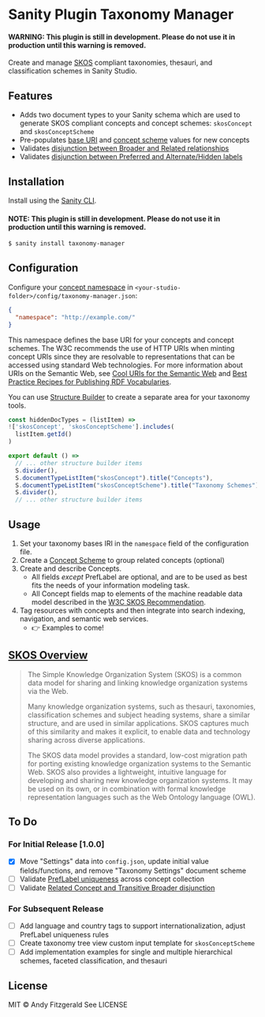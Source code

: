 # Sanity Plugin Taxonomy Manager

#### WARNING: This plugin is still in development. Please do not use it in production until this warning is removed.

Create and manage [SKOS](https://www.w3.org/TR/skos-primer/) compliant taxonomies, thesauri, and classification schemes in Sanity Studio.

<!-- Need to update image/gif:
![sanity-taxonomy-manager-poc-demo](https://user-images.githubusercontent.com/3710835/158623598-04a473b4-a720-4c37-adca-6d39cd0c688c.gif) -->

## Features

- Adds two document types to your Sanity schema which are used to generate SKOS compliant concepts and concept schemes: `skosConcept` and `skosConceptScheme`
- Pre-populates [base URI](https://www.w3.org/TR/skos-primer/#secconcept) and [concept scheme](https://www.w3.org/TR/skos-primer/#secscheme) values for new concepts
- Validates [disjunction between Broader and Related relationships](https://www.w3.org/TR/skos-reference/#L2422)
- Validates [disjunction between Preferred and Alternate/Hidden labels](https://www.w3.org/TR/skos-reference/#L1567)

## Installation

Install using the [Sanity CLI](https://www.sanity.io/docs/cli).

#### NOTE: This plugin is still in development. Please do not use it in production until this warning is removed.

```bash
$ sanity install taxonomy-manager
```
## Configuration

Configure your [concept namespace](https://www.w3.org/TR/skos-primer/#secconcept) in `<your-studio-folder>/config/taxonomy-manager.json`:

```json
{
  "namespace": "http://example.com/"
}
```

This namespace defines the base URI for your concepts and concept schemes. The W3C recommends the use of HTTP URIs when minting concept URIs since they are resolvable to representations that can be accessed using standard Web technologies. For more information about URIs on the Semantic Web, see [Cool URIs for the Semantic Web](https://www.w3.org/TR/2008/NOTE-cooluris-20081203/) and [Best Practice Recipes for Publishing RDF Vocabularies](https://www.w3.org/TR/2008/NOTE-swbp-vocab-pub-20080828/).

You can use [Structure Builder](https://www.sanity.io/docs/structure-builder-reference) to create a separate area for your taxonomy tools.

```js
const hiddenDocTypes = (listItem) =>
!['skosConcept', 'skosConceptScheme'].includes(
  listItem.getId()
)

export default () =>
  // ... other structure builder items
  S.divider(),
  S.documentTypeListItem("skosConcept").title("Concepts"),
  S.documentTypeListItem("skosConceptScheme").title("Taxonomy Schemes"),
  S.divider(),
  // ... other structure builder items
``` 

## Usage

1. Set your taxonomy bases IRI in the `namespace` field of the configuration file. 
2. Create a [Concept Scheme](https://www.w3.org/TR/skos-reference/#schemes) to group related concepts (optional)
3. Create and describe Concepts.
    - All fields _except_ PrefLabel are optional, and are to be used as best fits the needs of your information modeling task.
    - All Concept fields map to elements of the machine readable data model described in the [W3C SKOS Recommendation](https://www.w3.org/TR/skos-reference/).
4. Tag resources with concepts and then integrate into search indexing, navigation, and semantic web services.
    - 👉 Examples to come!

## [SKOS Overview](https://www.w3.org/TR/skos-reference/)

> The Simple Knowledge Organization System (SKOS) is a common data model for sharing and linking knowledge organization systems via the Web.
>
> Many knowledge organization systems, such as thesauri, taxonomies, classification schemes and subject heading systems, share a similar structure, and are used in similar applications. SKOS captures much of this similarity and makes it explicit, to enable data and technology sharing across diverse applications.
>
> The SKOS data model provides a standard, low-cost migration path for porting existing knowledge organization systems to the Semantic Web. SKOS also provides a lightweight, intuitive language for developing and sharing new knowledge organization systems. It may be used on its own, or in combination with formal knowledge representation languages such as the Web Ontology language (OWL).

## To Do

### For Initial Release [1.0.0]

- [x] Move "Settings" data into `config.json`, update initial value fields/functions, and remove "Taxonomy Settings" document scheme
- [ ] Validate [PrefLabel uniqueness](https://www.w3.org/TR/skos-primer/#secpref) across concept collection
- [ ] Validate [Related Concept and Transitive Broader disjunction](https://www.w3.org/TR/skos-reference/#L2422)

### For Subsequent Release

- [ ] Add language and country tags to support internationalization, adjust PrefLabel uniqueness rules
- [ ] Create taxonomy tree view custom input template for `skosConceptScheme`
- [ ] Add implementation examples for single and multiple hierarchical schemes, faceted classification, and thesauri

## License

MIT © Andy Fitzgerald
See LICENSE
